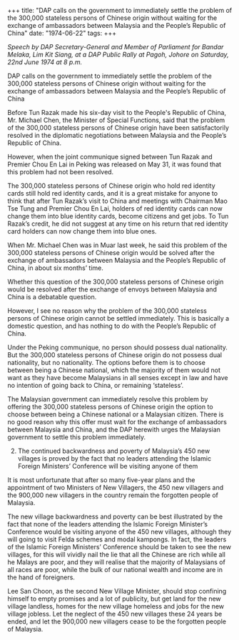 +++ 
title: "DAP calls on the government to immediately settle the problem of the 300,000 stateless persons of Chinese origin without waiting for the exchange of ambassadors between Malaysia and the People’s Republic of China"
date: "1974-06-22"
tags:
+++

_Speech by DAP Secretary-General and Member of Parliament for Bandar Melaka, Lim Kit Siang, at a DAP Public Rally at Pagoh, Johore on Saturday, 22nd June 1974 at 8 p.m._

DAP calls on the government to immediately settle the problem of the 300,000 stateless persons of Chinese origin without waiting for the exchange of ambassadors between Malaysia and the People’s Republic of China

Before Tun Razak made his six-day visit to the People's Republic of China, Mr. Michael Chen, the Minister of Special Functions, said that the problem of the 300,000 stateless persons of Chinese origin have been satisfactorily resolved in the diplomatic negotiations between Malaysia and the People’s Republic of China.</u>

However, when the joint communique signed between Tun Razak and Premier Chou En Lai in Peking was released on May 31, it was found that this problem had not been resolved.

The 300,000 stateless persons of Chinese origin who hold red identity cards still hold red identity cards, and it is a great mistake for anyone to think that after Tun Razak’s visit to China and meetings with Chairman Mao Tse Tung and Premier Chou En Lai, holders of red identity cards can now change them into blue identity cards, become citizens and get jobs. To Tun Razak’s credit, he did not suggest at any time on his return that red identity card holders can now change them into blue ones.

When Mr. Michael Chen was in Muar last week, he said this problem of the 300,000 stateless persons of Chinese origin would be solved after the exchange of ambassadors between Malaysia and the People’s Republic of China, in about six months’ time.

Whether this question of the 300,000 stateless persons of Chinese origin would be resolved after the exchange of envoys between Malaysia and China is a debatable question.

However, I see no reason why the problem of the 300,000 stateless persons of Chinese origin cannot be settled immediately. This is basically a domestic question, and has nothing to do with the People’s Republic of China.

Under the Peking communique, no person should possess dual nationality. But the 300,000 stateless persons of Chinese origin do not possess dual nationality, but no nationality. The options before them is to choose between being a Chinese national, which the majority of them would not want as they have become Malaysians in all senses except in law and have no intention of going back to China, or remaining ‘stateless’.

The Malaysian government can immediately resolve this problem by offering the 300,000 stateless persons of Chinese origin the option to choose between being a Chinese national or a Malaysian citizen. There is no good reason why this offer must wait for the exchange of ambassadors between Malaysia and China, and the DAP herewith urges the Malaysian government to settle this problem immediately.

2. The continued backwardness and poverty of Malaysia’s 450 new villages is proved by the fact that no leaders attending the Islamic Foreign Ministers’ Conference will be visiting anyone of them

It is most unfortunate that after so many five-year plans and the appointment of two Ministers of New Villagers, the 450 new villagers and the 900,000 new villagers in the country remain the forgotten people of Malaysia.

The new village backwardness and poverty can be best illustrated by the fact that none of the leaders attending the Islamic Foreign Minister’s Conference would be visiting anyone of the 450 new villages, although they will going to visit Felda schemes and modal kampongs. In fact, the leaders of the Islamic Foreign Ministers’ Conference should be taken to see the new villages, for this will vividly nail the lie that all the Chinese are rich while all he Malays are poor, and they will realise that the majority of Malaysians of all races are poor, while the bulk of our national wealth and income are in the hand of foreigners.

Lee San Choon, as the second New Village Minister, should stop confining himself to empty promises and a lot of publicity, but get land for the new village landless, homes for the new village homeless and jobs for the new village jobless. Let the neglect of the 450 new villages these 24 years be ended, and let the 900,000 new villagers cease to be the forgotten people of Malaysia.
 
